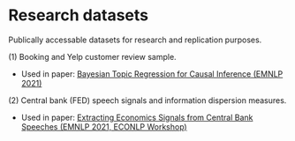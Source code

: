 # Research datasets
Publically accessable datasets for research and replication purposes.

(1) Booking and Yelp customer review sample.
- Used in paper: [Bayesian Topic Regression for Causal Inference (EMNLP 2021)](https://aclanthology.org/2021.emnlp-main.644/) 

(2) Central bank (FED) speech signals and information dispersion measures.
- Used in paper: [Extracting Economics Signals from Central Bank Speeches (EMNLP 2021, ECONLP Workshop)](https://aclanthology.org/2021.econlp-1.12/)
